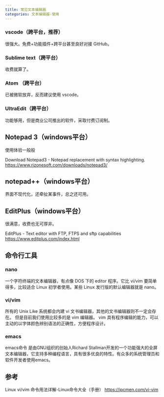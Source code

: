 ```yaml
---
title: 常见文本编辑器
categories: 文本编辑器-使用
---
```


### vscode（跨平台，推荐）

很强大。免费+功能插件+跨平台甚至良好对接 GitHub。

### Sublime text（跨平台）

收费就算了。

### Atom （跨平台）

已被微软放弃，反而建议使用 vscode。

### UltraEdit（跨平台）

功能够用，但是商业公司推出的软件，采取付费订阅制。

## Notepad 3（windows平台）

使用体验一般般

Download Notepad3 - Notepad replacement with syntax highlighting. <https://www.rizonesoft.com/downloads/notepad3/>

## notepad++（windows平台）

界面不现代化，还牵扯某事件，总之还可用。

## EditPlus（windows平台）

很满意，收费也无可厚非。

EditPlus - Text editor with FTP, FTPS and sftp capabilities
<https://www.editplus.com/index.html>

## 命令行工具

### nano

一个字符终端的文本编辑器，有点像 DOS 下的 editor 程序。它比 vi/vim 要简单得多，比较适合 Linux 初学者使用。某些 Linux 发行版的默认编辑器就是 nano。

### vi/vim

所有的 Unix Like 系统都会内建 vi 文书编辑器，其他的文书编辑器则不一定会存在。
但是目前我们使用比较多的是 vim 编辑器。
vim 具有程序编辑的能力，可以主动的以字体颜色辨别语法的正确性，方便程序设计。

### emacs

emacs命令 是由GNU组织的创始人Richard Stallman开发的一个功能强大的全屏文本编辑器，它支持多种编程语言，具有很多优良的特性。有众多的系统管理员和软件开发者使用emacs。

## 参考

Linux vi/vim 命令用法详解-Linux命令大全（手册）
<https://ipcmen.com/vi-vim>
